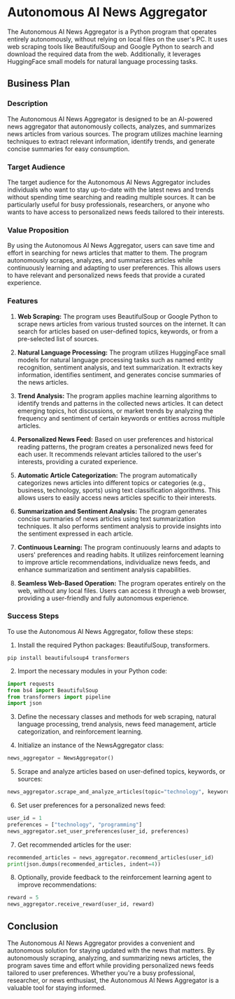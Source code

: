 # Autonomous AI News Aggregator

The Autonomous AI News Aggregator is a Python program that operates entirely autonomously, without relying on local files on the user's PC. It uses web scraping tools like BeautifulSoup and Google Python to search and download the required data from the web. Additionally, it leverages HuggingFace small models for natural language processing tasks.

## Business Plan

### Description

The Autonomous AI News Aggregator is designed to be an AI-powered news aggregator that autonomously collects, analyzes, and summarizes news articles from various sources. The program utilizes machine learning techniques to extract relevant information, identify trends, and generate concise summaries for easy consumption.

### Target Audience

The target audience for the Autonomous AI News Aggregator includes individuals who want to stay up-to-date with the latest news and trends without spending time searching and reading multiple sources. It can be particularly useful for busy professionals, researchers, or anyone who wants to have access to personalized news feeds tailored to their interests.

### Value Proposition

By using the Autonomous AI News Aggregator, users can save time and effort in searching for news articles that matter to them. The program autonomously scrapes, analyzes, and summarizes articles while continuously learning and adapting to user preferences. This allows users to have relevant and personalized news feeds that provide a curated experience.

### Features

1. **Web Scraping:** The program uses BeautifulSoup or Google Python to scrape news articles from various trusted sources on the internet. It can search for articles based on user-defined topics, keywords, or from a pre-selected list of sources.

2. **Natural Language Processing:** The program utilizes HuggingFace small models for natural language processing tasks such as named entity recognition, sentiment analysis, and text summarization. It extracts key information, identifies sentiment, and generates concise summaries of the news articles.

3. **Trend Analysis:** The program applies machine learning algorithms to identify trends and patterns in the collected news articles. It can detect emerging topics, hot discussions, or market trends by analyzing the frequency and sentiment of certain keywords or entities across multiple articles.

4. **Personalized News Feed:** Based on user preferences and historical reading patterns, the program creates a personalized news feed for each user. It recommends relevant articles tailored to the user's interests, providing a curated experience.

5. **Automatic Article Categorization:** The program automatically categorizes news articles into different topics or categories (e.g., business, technology, sports) using text classification algorithms. This allows users to easily access news articles specific to their interests.

6. **Summarization and Sentiment Analysis:** The program generates concise summaries of news articles using text summarization techniques. It also performs sentiment analysis to provide insights into the sentiment expressed in each article.

7. **Continuous Learning:** The program continuously learns and adapts to users' preferences and reading habits. It utilizes reinforcement learning to improve article recommendations, individualize news feeds, and enhance summarization and sentiment analysis capabilities.

8. **Seamless Web-Based Operation:** The program operates entirely on the web, without any local files. Users can access it through a web browser, providing a user-friendly and fully autonomous experience.

### Success Steps

To use the Autonomous AI News Aggregator, follow these steps:

1. Install the required Python packages: BeautifulSoup, transformers.

```
pip install beautifulsoup4 transformers
```

2. Import the necessary modules in your Python code:

```python
import requests
from bs4 import BeautifulSoup
from transformers import pipeline
import json
```

3. Define the necessary classes and methods for web scraping, natural language processing, trend analysis, news feed management, article categorization, and reinforcement learning.

4. Initialize an instance of the NewsAggregator class:

```python
news_aggregator = NewsAggregator()
```

5. Scrape and analyze articles based on user-defined topics, keywords, or sources:

```python
news_aggregator.scrape_and_analyze_articles(topic="technology", keywords="python programming", sources=["source1", "source2"])
```

6. Set user preferences for a personalized news feed:

```python
user_id = 1
preferences = ["technology", "programming"]
news_aggregator.set_user_preferences(user_id, preferences)
```

7. Get recommended articles for the user:

```python
recommended_articles = news_aggregator.recommend_articles(user_id)
print(json.dumps(recommended_articles, indent=4))
```

8. Optionally, provide feedback to the reinforcement learning agent to improve recommendations:

```python
reward = 5
news_aggregator.receive_reward(user_id, reward)
```

## Conclusion

The Autonomous AI News Aggregator provides a convenient and autonomous solution for staying updated with the news that matters. By autonomously scraping, analyzing, and summarizing news articles, the program saves time and effort while providing personalized news feeds tailored to user preferences. Whether you're a busy professional, researcher, or news enthusiast, the Autonomous AI News Aggregator is a valuable tool for staying informed.